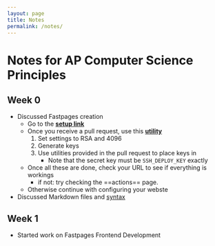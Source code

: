```yaml
---
layout: page
title: Notes
permalink: /notes/
---
```


# Notes for AP Computer Science Principles

## Week 0
- Discussed Fastpages creation
    - Go to the **[setup link](https://github.com/fastai/fastpages)**
    - Once you receive a pull request, use this **[utility](https://8gwifi.org/sshfunctions.jsp)**
        1. Set settings to RSA and 4096
        2. Generate keys
        3. Use utilities provided in the pull request to place keys in 
            - Note that the secret key must be ```SSH_DEPLOY_KEY``` exactly
    - Once all these are done, check your URL to see if everything is workings
        - if not: try checking the ==actions== page.
    - Otherwise continue with configuring your webste
- Discussed Markdown files and [syntax](https://www.markdownguide.org/cheat-sheet/)

## Week 1
- Started work on Fastpages Frontend Development